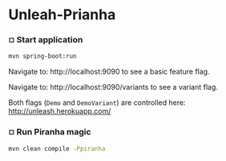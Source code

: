 # Unleah-Prianha 

### ¤ Start application

```sh
mvn spring-boot:run
```

Navigate to: http://localhost:9090 to see a basic feature flag. 

Navigate to: http://localhost:9090/variants to see a variant flag.

Both flags (`Demo` and `DemoVariant`) are controlled here:
http://unleash.herokuapp.com/


### ¤ Run Piranha magic

```sh
mvn clean compile -Ppiranha
```